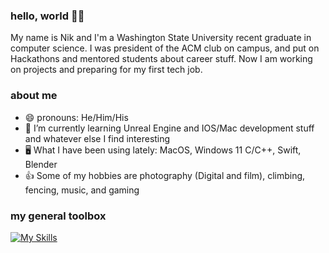### hello, world 👋😁
My name is Nik and I'm a Washington State University recent graduate in computer science. I was president of the ACM club on campus, and put on Hackathons and mentored students about career stuff. Now I am working on projects and preparing for my first tech job.
### about me
* 😄 pronouns: He/Him/His
* 🌱 I’m currently learning Unreal Engine and IOS/Mac development stuff and whatever else I find interesting
* 🖥 What I have been using lately: MacOS, Windows 11 C/C++, Swift, Blender
* 👍 Some of my hobbies are photography (Digital and film), climbing, fencing, music, and gaming

### my general toolbox
[![My Skills](https://skillicons.dev/icons?i=c,cpp,cs,py,swift,html,css,postgres,linux,vim,visualstudio,vscode)](https://skillicons.dev)
<!--
**nikwalton/nikwalton** is a ✨ _special_ ✨ repository because its `README.md` (this file) appears on your GitHub profile.

Here are some ideas to get you started:

- 🔭 I’m currently working on ...
- 🌱 I’m currently learning ...
- 👯 I’m looking to collaborate on ...
- 🤔 I’m looking for help with ...
- 💬 Ask me about ...
- 📫 How to reach me: ...
- 😄 Pronouns: ...
- ⚡ Fun fact: ...
-->
